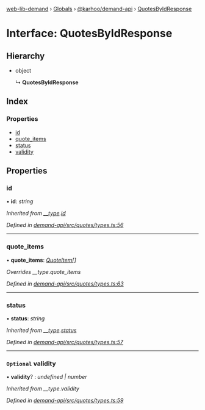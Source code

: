 [web-lib-demand](../README.md) › [Globals](../globals.md) › [@karhoo/demand-api](../modules/_karhoo_demand_api.md) › [QuotesByIdResponse](_karhoo_demand_api.quotesbyidresponse.md)

# Interface: QuotesByIdResponse

## Hierarchy

* object

  ↳ **QuotesByIdResponse**

## Index

### Properties

* [id](_karhoo_demand_api.quotesbyidresponse.md#id)
* [quote_items](_karhoo_demand_api.quotesbyidresponse.md#quote_items)
* [status](_karhoo_demand_api.quotesbyidresponse.md#status)
* [validity](_karhoo_demand_api.quotesbyidresponse.md#optional-validity)

## Properties

###  id

• **id**: *string*

*Inherited from [__type](../modules/_karhoo_demand_api.md#__type).[id](../modules/_karhoo_demand_api.md#optional-id)*

*Defined in [demand-api/src/quotes/types.ts:56](https://github.com/karhoo/web-lib-demand/blob/a5799e7/packages/demand-api/src/quotes/types.ts#L56)*

___

###  quote_items

• **quote_items**: *[QuoteItem](../modules/_karhoo_demand_api.md#quoteitem)[]*

*Overrides __type.quote_items*

*Defined in [demand-api/src/quotes/types.ts:63](https://github.com/karhoo/web-lib-demand/blob/a5799e7/packages/demand-api/src/quotes/types.ts#L63)*

___

###  status

• **status**: *string*

*Inherited from [__type](../modules/_karhoo_demand_api.md#__type).[status](../modules/_karhoo_demand_api.md#status)*

*Defined in [demand-api/src/quotes/types.ts:57](https://github.com/karhoo/web-lib-demand/blob/a5799e7/packages/demand-api/src/quotes/types.ts#L57)*

___

### `Optional` validity

• **validity**? : *undefined | number*

*Inherited from __type.validity*

*Defined in [demand-api/src/quotes/types.ts:59](https://github.com/karhoo/web-lib-demand/blob/a5799e7/packages/demand-api/src/quotes/types.ts#L59)*
